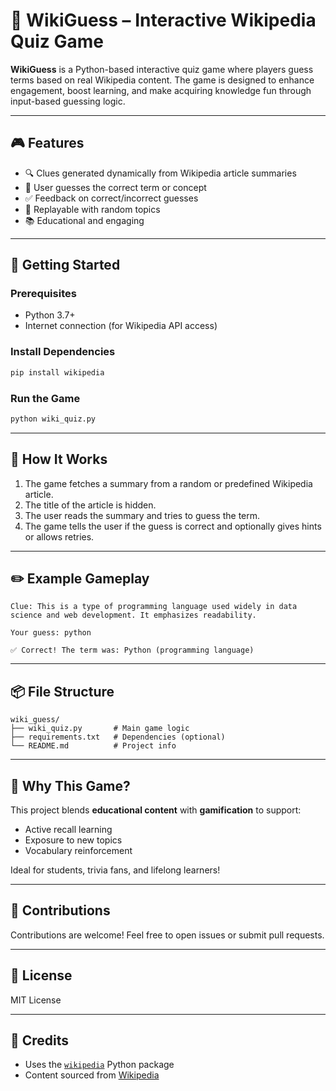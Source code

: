 
# 🧠 WikiGuess – Interactive Wikipedia Quiz Game

**WikiGuess** is a Python-based interactive quiz game where players guess terms based on real Wikipedia content. The game is designed to enhance engagement, boost learning, and make acquiring knowledge fun through input-based guessing logic.

---

## 🎮 Features

- 🔍 Clues generated dynamically from Wikipedia article summaries
- 🎯 User guesses the correct term or concept
- ✅ Feedback on correct/incorrect guesses
- 🔄 Replayable with random topics
- 📚 Educational and engaging

---

## 🚀 Getting Started

### Prerequisites

- Python 3.7+
- Internet connection (for Wikipedia API access)

### Install Dependencies

```bash
pip install wikipedia
````

### Run the Game

```bash
python wiki_quiz.py
```

---

## 🧩 How It Works

1. The game fetches a summary from a random or predefined Wikipedia article.
2. The title of the article is hidden.
3. The user reads the summary and tries to guess the term.
4. The game tells the user if the guess is correct and optionally gives hints or allows retries.

---

## ✏️ Example Gameplay

```
Clue: This is a type of programming language used widely in data science and web development. It emphasizes readability.

Your guess: python

✅ Correct! The term was: Python (programming language)
```

---

## 📦 File Structure

```
wiki_guess/
├── wiki_quiz.py       # Main game logic
├── requirements.txt   # Dependencies (optional)
└── README.md          # Project info
```

---

## 🧠 Why This Game?

This project blends **educational content** with **gamification** to support:

* Active recall learning
* Exposure to new topics
* Vocabulary reinforcement

Ideal for students, trivia fans, and lifelong learners!

---

## 🙌 Contributions

Contributions are welcome! Feel free to open issues or submit pull requests.

---

## 📄 License

MIT License

---

## 🔗 Credits

* Uses the [`wikipedia`](https://pypi.org/project/wikipedia/) Python package
* Content sourced from [Wikipedia](https://wikipedia.org)

```

